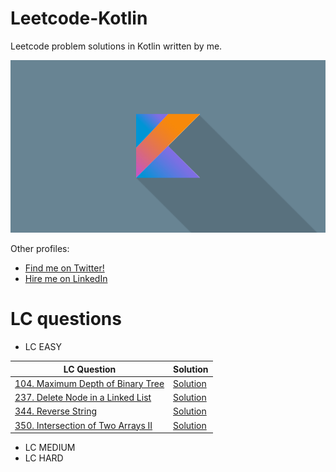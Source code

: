 # Leetcode-Kotlin 
Leetcode problem solutions in Kotlin written by me. 

![Leetcode-Kotlin](https://github.com/amittkashyap/Leetcode-Kotlin/blob/master/LeetCode_Kotlin.png)

Other profiles:

* [Find me on Twitter!](https://twitter.com/amittkashyap)
* [Hire me on LinkedIn](www.linkedin.com/in/amittkashyap)


# LC questions 

* LC EASY

LC Question | Solution
------------ | -------------
[104. Maximum Depth of Binary Tree](https://leetcode.com/problems/maximum-depth-of-binary-tree/) | [Solution](https://github.com/amittkashyap/Leetcode-Kotlin/blob/master/Easy%20LC/104_Maximum_Depth_of_Binary_Tree.kt)
[237. Delete Node in a Linked List](https://leetcode.com/problems/delete-node-in-a-linked-list/) | [Solution](https://github.com/amittkashyap/Leetcode-Kotlin/blob/master/Easy%20LC/237_Delete_Node_in_a_Linked_List.kt)
[344. Reverse String](https://leetcode.com/problems/reverse-string/) | [Solution](https://github.com/amittkashyap/Leetcode-Kotlin/blob/master/Easy%20LC/344_Reverse_String.kt)
[350. Intersection of Two Arrays II](https://leetcode.com/problems/intersection-of-two-arrays-ii/) | [Solution](https://github.com/amittkashyap/Leetcode-Kotlin/blob/master/Easy%20LC/350_Intersection_of_Two_Arrays_II.kt)

* LC MEDIUM 
* LC HARD
